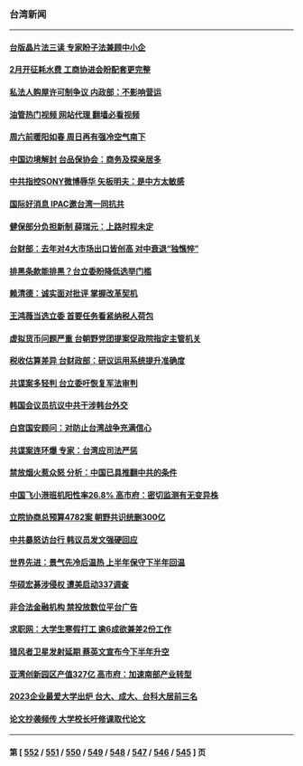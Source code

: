 ### 台湾新闻
---
#### [台版晶片法三读 专家盼子法兼顾中小企](../../pages/ncid1349361/n13902358.md?01090445) 
#### [2月开征耗水费 工商协进会盼配套更完整](../../pages/ncid1349361/n13902360.md?01090445) 
#### [私法人购屋许可制争议 内政部：不影响营运](../../pages/ncid1349361/n13902361.md?01090445) 
#### [油管热门视频 网站代理 翻墙必看视频](http://138.2.39.72:81/youtube.html?epic-marker?01090445)
#### [周六前暖阳如春 周日再有强冷空气南下](../../pages/ncid1349361/n13902364.md?01090445) 
#### [中国边境解封 台品保协会：商务及探亲居多](../../pages/ncid1349361/n13902326.md?01090445) 
#### [中共指控SONY微博辱华 矢板明夫：是中方太敏感](../../pages/ncid1349361/n13902346.md?01090445) 
#### [国际好消息 IPAC邀台湾一同抗共](../../pages/ncid1349361/n13902345.md?01090445) 
#### [健保部分负担新制 薛瑞元：上路时程未定](../../pages/ncid1349361/n13902331.md?01090445) 
#### [台财部：去年对4大市场出口皆创高 对中衰退“独憔悴”](../../pages/ncid1349361/n13902290.md?01090445) 
#### [排黑条款能排黑？台立委盼降低选举门槛](../../pages/ncid1349361/n13902236.md?01090445) 
#### [赖清德：诚实面对批评 掌握改革契机](../../pages/ncid1349361/n13902244.md?01090445) 
#### [王鸿薇当选立委 首要任务看紧纳税人荷包](../../pages/ncid1349361/n13902287.md?01090445) 
#### [虚拟货币问题严重 台朝野党团提案促政院指定主管机关](../../pages/ncid1349361/n13902298.md?01090445) 
#### [税收估算差异 台财政部：研议运用系统提升准确度](../../pages/ncid1349361/n13902297.md?01090445) 
#### [共谍案多轻判 台立委吁恢复军法审判](../../pages/ncid1349361/n13902257.md?01090445) 
#### [韩国会议员抗议中共干涉韩台外交](../../pages/ncid1349361/n13900978.md?01090445) 
#### [白宫国安顾问：对防止台湾战争充满信心](../../pages/ncid1349361/n13901059.md?01090445) 
#### [共谍案连环爆 专家：台湾应司法严惩](../../pages/ncid1349361/n13899943.md?01090445) 
#### [禁放烟火惹众怒 分析：中国已具推翻中共的条件](../../pages/ncid1349361/n13900491.md?01090445) 
#### [中国飞小港班机阳性率26.8% 高市府：密切监测有无变异株](../../pages/ncid1349361/n13900895.md?01090445) 
#### [立院协商总预算4782案 朝野共识统删300亿](../../pages/ncid1349361/n13900882.md?01090445) 
#### [中共暴怒访台行 韩议员发文强硬回应](../../pages/ncid1349361/n13900871.md?01090445) 
#### [世界先进：景气先冷后温热 上半年保守下半年回温](../../pages/ncid1349361/n13900880.md?01090445) 
#### [华硕宏碁涉侵权 遭美启动337调查](../../pages/ncid1349361/n13900875.md?01090445) 
#### [非合法金融机构 禁投放数位平台广告](../../pages/ncid1349361/n13900869.md?01090445) 
#### [求职网：大学生寒假打工 逾6成欲兼差2份工作](../../pages/ncid1349361/n13900907.md?01090445) 
#### [猎风者卫星发射延期 蔡英文宣布今下半年升空](../../pages/ncid1349361/n13900908.md?01090445) 
#### [亚湾创新园区产值327亿 高市府：加速南部产业转型](../../pages/ncid1349361/n13900917.md?01090445) 
#### [2023企业最爱大学出炉 台大、成大、台科大居前三名](../../pages/ncid1349361/n13900920.md?01090445) 
#### [论文抄袭频传 大学校长吁修课取代论文](../../pages/ncid1349361/n13900915.md?01090445) 

---
#### 第 [ [552](./552.md?01090445) / [551](./551.md?01090445) / [550](./550.md?01090445) / [549](./549.md?01090445) / [548](./548.md?01090445) / [547](./547.md?01090445) / [546](./546.md?01090445) / [545](./545.md?01090445) ] 页
